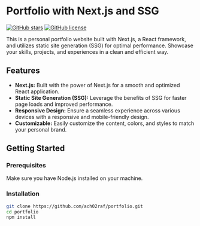 # Portfolio with Next.js and SSG

[![GitHub stars](https://img.shields.io/github/stars/ach02raf/portfolio)](https://github.com/ach02raf/portfolio/stargazers)
[![GitHub license](https://img.shields.io/github/license/ach02raf/portfolio)](https://github.com/ach02raf/portfolio/blob/main/LICENSE)

This is a personal portfolio website built with Next.js, a React framework, and utilizes static site generation (SSG) for optimal performance. Showcase your skills, projects, and experiences in a clean and efficient way.

## Features

- **Next.js:** Built with the power of Next.js for a smooth and optimized React application.
- **Static Site Generation (SSG):** Leverage the benefits of SSG for faster page loads and improved performance.
- **Responsive Design:** Ensure a seamless experience across various devices with a responsive and mobile-friendly design.
- **Customizable:** Easily customize the content, colors, and styles to match your personal brand.

## Getting Started

### Prerequisites

Make sure you have Node.js installed on your machine.

### Installation

```bash
git clone https://github.com/ach02raf/portfolio.git
cd portfolio
npm install
